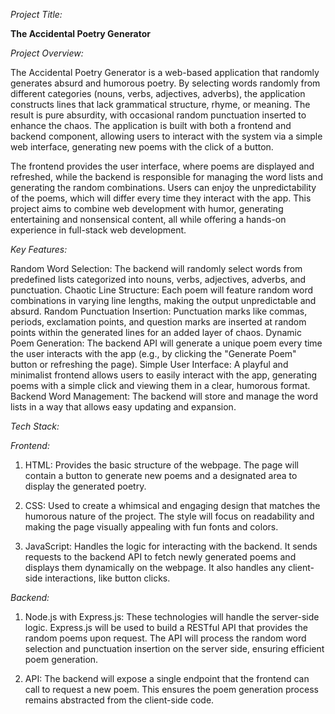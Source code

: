 *Project Title:*

**The Accidental Poetry Generator**

*Project Overview:*

The Accidental Poetry Generator is a web-based application that randomly generates absurd and humorous poetry. By selecting words randomly from different categories (nouns, verbs, adjectives, adverbs), the application constructs lines that lack grammatical structure, rhyme, or meaning. The result is pure absurdity, with occasional random punctuation inserted to enhance the chaos. The application is built with both a frontend and backend component, allowing users to interact with the system via a simple web interface, generating new poems with the click of a button.

The frontend provides the user interface, where poems are displayed and refreshed, while the backend is responsible for managing the word lists and generating the random combinations. Users can enjoy the unpredictability of the poems, which will differ every time they interact with the app. This project aims to combine web development with humor, generating entertaining and nonsensical content, all while offering a hands-on experience in full-stack web development.

*Key Features:*

Random Word Selection: The backend will randomly select words from predefined lists categorized into nouns, verbs, adjectives, adverbs, and punctuation.
Chaotic Line Structure: Each poem will feature random word combinations in varying line lengths, making the output unpredictable and absurd.
Random Punctuation Insertion: Punctuation marks like commas, periods, exclamation points, and question marks are inserted at random points within the generated lines for an added layer of chaos.
Dynamic Poem Generation: The backend API will generate a unique poem every time the user interacts with the app (e.g., by clicking the "Generate Poem" button or refreshing the page).
Simple User Interface: A playful and minimalist frontend allows users to easily interact with the app, generating poems with a simple click and viewing them in a clear, humorous format.
Backend Word Management: The backend will store and manage the word lists in a way that allows easy updating and expansion.

*Tech Stack:*

*Frontend:*

1. HTML: Provides the basic structure of the webpage. The page will contain a button to generate new poems and a designated area to display the generated poetry.

2. CSS: Used to create a whimsical and engaging design that matches the humorous nature of the project. The style will focus on readability and making the page visually appealing with fun fonts and colors.

3. JavaScript: Handles the logic for interacting with the backend. It sends requests to the backend API to fetch newly generated poems and displays them dynamically on the webpage. It also handles any client-side interactions, like button clicks.

*Backend:*

1. Node.js with Express.js: These technologies will handle the server-side logic. Express.js will be used to build a RESTful API that provides the random poems upon request. The API will process the random word selection and punctuation insertion on the server side, ensuring efficient poem generation.

2. API: The backend will expose a single endpoint that the frontend can call to request a new poem. This ensures the poem generation process remains abstracted from the client-side code.
